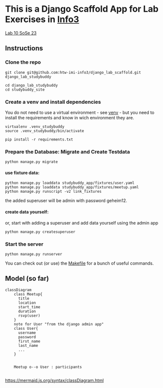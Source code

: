 # This is a Django Scaffold App for Lab Exercises in [Info3](https://home.htw-berlin.de/~kleinen/info3/labs)

[Lab 10 SoSe 23](https://home.htw-berlin.de/~kleinen/classes/ss2023/info3/labs/lab-10-webapps-1/)

## Instructions

### Clone the repo
    git clone git@github.com:htw-imi-info3/django_lab_scaffold.git django_lab_studybuddy

    cd django_lab_studybuddy
    cd studybuddy_site

### Create a venv and install dependencies

You do not need to use a virtual environment - see [venv](https://docs.python.org/3/library/venv.html) - but you need to install the requirements and know in wich environment they are.

    virtualenv .venv_studybuddy
    source .venv_studybuddy/bin/activate

    pip install -r requirements.txt


### Prepare the Database: Migrate and Create Testdata

    python manage.py migrate

#### use fixture data:

    python manage.py loaddata studybuddy_app/fixtures/user.yaml
    python manage.py loaddata studybuddy_app/fixtures/meetup.yaml
    python manage.py runscript -v2 link_fixtures

the added superuser will be admin with password geheim12.
#### create data yourself:
or, start with adding a superuser and add data yourself using the admin app

    python manage.py createsuperuser

### Start the server 

    python manage.py runserver

You can check out (or use) the [Makefile](studybuddy_site/Makefile) for a bunch of useful commands.


## Model (so far)

```mermaid
classDiagram
    class Meetup{
      title
      location
      start_time
      duration
      rsvp(user)
    }
    note for User "from the django admin app"
    class User{ 
      username
      password
      first_name
      last_name
      ...
    }
   
   
    Meetup o--o User : participants
   
```

https://mermaid.js.org/syntax/classDiagram.html

    
